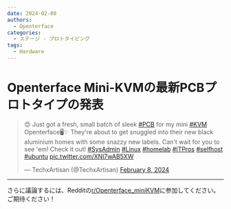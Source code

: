 ```yaml
---
date: 2024-02-08
authors:
  - Openterface
categories:
  - ステージ - プロトタイピング
tags:
  - Hardware
---
```


# Openterface Mini-KVMの最新PCBプロトタイプの発表

<blockquote class="twitter-tweet"><p lang="en" dir="ltr">😍 Just got a fresh, small batch of sleek <a href="https://twitter.com/hashtag/PCB?src=hash&amp;ref_src=twsrc%5Etfw">#PCB</a> for my mini <a href="https://twitter.com/hashtag/KVM?src=hash&amp;ref_src=twsrc%5Etfw">#KVM</a> Openterface🖥️✨ They&#39;re about to get snuggled into their new black aluminium homes with some snazzy new labels. Can&#39;t wait for you to see &#39;em! Check it out! <a href="https://twitter.com/hashtag/SysAdmin?src=hash&amp;ref_src=twsrc%5Etfw">#SysAdmin</a> <a href="https://twitter.com/hashtag/Linux?src=hash&amp;ref_src=twsrc%5Etfw">#Linux</a> <a href="https://twitter.com/hashtag/homelab?src=hash&amp;ref_src=twsrc%5Etfw">#homelab</a> <a href="https://twitter.com/hashtag/ITPros?src=hash&amp;ref_src=twsrc%5Etfw">#ITPros</a> <a href="https://twitter.com/hashtag/selfhost?src=hash&amp;ref_src=twsrc%5Etfw">#selfhost</a> <a href="https://twitter.com/hashtag/ubuntu?src=hash&amp;ref_src=twsrc%5Etfw">#ubuntu</a> <a href="https://t.co/XNl7wAB5XW">pic.twitter.com/XNl7wAB5XW</a></p>&mdash; TechxArtisan (@TechxArtisan) <a href="https://twitter.com/TechxArtisan/status/1755577720568750462?ref_src=twsrc%5Etfw">February 8, 2024</a></blockquote> <script async src="https://platform.twitter.com/widgets.js" charset="utf-8"></script>
<!-- more -->

--------

さらに議論するには、Redditの[r/Openterface_miniKVM](https://www.reddit.com/r/Openterface_miniKVM/)に参加してください。ご期待ください！